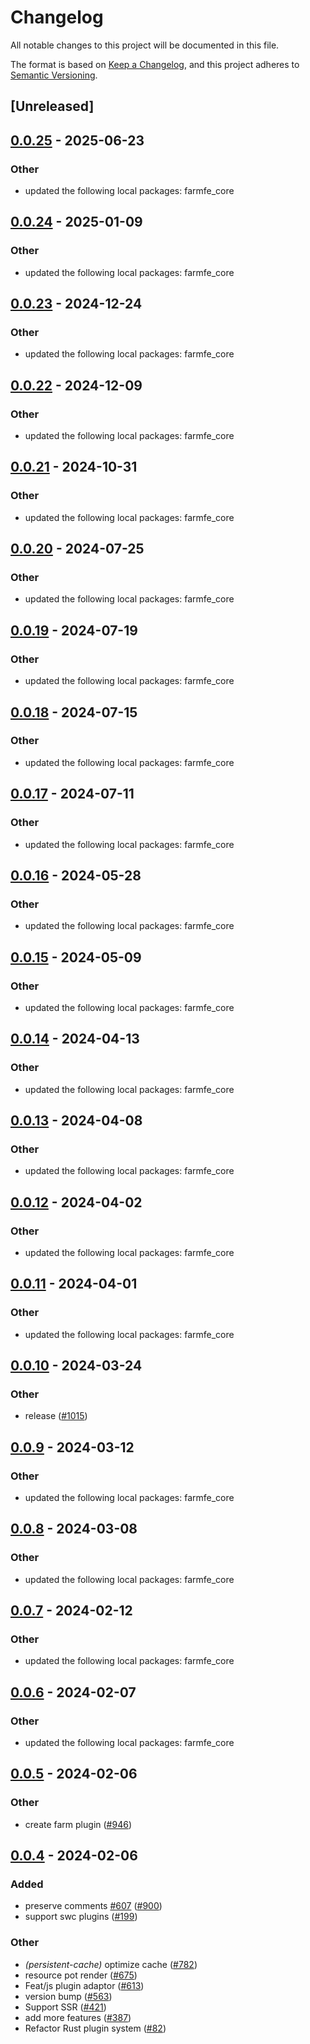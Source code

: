 # Changelog
All notable changes to this project will be documented in this file.

The format is based on [Keep a Changelog](https://keepachangelog.com/en/1.0.0/),
and this project adheres to [Semantic Versioning](https://semver.org/spec/v2.0.0.html).

## [Unreleased]

## [0.0.25](https://github.com/ErKeLost/farm/compare/farmfe_toolkit_plugin_types-v0.0.24...farmfe_toolkit_plugin_types-v0.0.25) - 2025-06-23

### Other

- updated the following local packages: farmfe_core

## [0.0.24](https://github.com/farm-fe/farm/compare/farmfe_toolkit_plugin_types-v0.0.23...farmfe_toolkit_plugin_types-v0.0.24) - 2025-01-09

### Other

- updated the following local packages: farmfe_core

## [0.0.23](https://github.com/farm-fe/farm/compare/farmfe_toolkit_plugin_types-v0.0.22...farmfe_toolkit_plugin_types-v0.0.23) - 2024-12-24

### Other

- updated the following local packages: farmfe_core

## [0.0.22](https://github.com/farm-fe/farm/compare/farmfe_toolkit_plugin_types-v0.0.21...farmfe_toolkit_plugin_types-v0.0.22) - 2024-12-09

### Other

- updated the following local packages: farmfe_core

## [0.0.21](https://github.com/farm-fe/farm/compare/farmfe_toolkit_plugin_types-v0.0.20...farmfe_toolkit_plugin_types-v0.0.21) - 2024-10-31

### Other

- updated the following local packages: farmfe_core

## [0.0.20](https://github.com/farm-fe/farm/compare/farmfe_toolkit_plugin_types-v0.0.19...farmfe_toolkit_plugin_types-v0.0.20) - 2024-07-25

### Other
- updated the following local packages: farmfe_core

## [0.0.19](https://github.com/farm-fe/farm/compare/farmfe_toolkit_plugin_types-v0.0.18...farmfe_toolkit_plugin_types-v0.0.19) - 2024-07-19

### Other
- updated the following local packages: farmfe_core

## [0.0.18](https://github.com/farm-fe/farm/compare/farmfe_toolkit_plugin_types-v0.0.17...farmfe_toolkit_plugin_types-v0.0.18) - 2024-07-15

### Other
- updated the following local packages: farmfe_core

## [0.0.17](https://github.com/farm-fe/farm/compare/farmfe_toolkit_plugin_types-v0.0.16...farmfe_toolkit_plugin_types-v0.0.17) - 2024-07-11

### Other
- updated the following local packages: farmfe_core

## [0.0.16](https://github.com/farm-fe/farm/compare/farmfe_toolkit_plugin_types-v0.0.15...farmfe_toolkit_plugin_types-v0.0.16) - 2024-05-28

### Other
- updated the following local packages: farmfe_core

## [0.0.15](https://github.com/farm-fe/farm/compare/farmfe_toolkit_plugin_types-v0.0.14...farmfe_toolkit_plugin_types-v0.0.15) - 2024-05-09

### Other
- updated the following local packages: farmfe_core

## [0.0.14](https://github.com/farm-fe/farm/compare/farmfe_toolkit_plugin_types-v0.0.13...farmfe_toolkit_plugin_types-v0.0.14) - 2024-04-13

### Other
- updated the following local packages: farmfe_core

## [0.0.13](https://github.com/farm-fe/farm/compare/farmfe_toolkit_plugin_types-v0.0.12...farmfe_toolkit_plugin_types-v0.0.13) - 2024-04-08

### Other
- updated the following local packages: farmfe_core

## [0.0.12](https://github.com/farm-fe/farm/compare/farmfe_toolkit_plugin_types-v0.0.11...farmfe_toolkit_plugin_types-v0.0.12) - 2024-04-02

### Other
- updated the following local packages: farmfe_core

## [0.0.11](https://github.com/farm-fe/farm/compare/farmfe_toolkit_plugin_types-v0.0.10...farmfe_toolkit_plugin_types-v0.0.11) - 2024-04-01

### Other
- updated the following local packages: farmfe_core

## [0.0.10](https://github.com/farm-fe/farm/compare/farmfe_toolkit_plugin_types-v0.0.9...farmfe_toolkit_plugin_types-v0.0.10) - 2024-03-24

### Other
- release ([#1015](https://github.com/farm-fe/farm/pull/1015))

## [0.0.9](https://github.com/farm-fe/farm/compare/farmfe_toolkit_plugin_types-v0.0.8...farmfe_toolkit_plugin_types-v0.0.9) - 2024-03-12

### Other
- updated the following local packages: farmfe_core

## [0.0.8](https://github.com/farm-fe/farm/compare/farmfe_toolkit_plugin_types-v0.0.7...farmfe_toolkit_plugin_types-v0.0.8) - 2024-03-08

### Other
- updated the following local packages: farmfe_core

## [0.0.7](https://github.com/farm-fe/farm/compare/farmfe_toolkit_plugin_types-v0.0.6...farmfe_toolkit_plugin_types-v0.0.7) - 2024-02-12

### Other
- updated the following local packages: farmfe_core

## [0.0.6](https://github.com/farm-fe/farm/compare/farmfe_toolkit_plugin_types-v0.0.5...farmfe_toolkit_plugin_types-v0.0.6) - 2024-02-07

### Other
- updated the following local packages: farmfe_core

## [0.0.5](https://github.com/farm-fe/farm/compare/farmfe_toolkit_plugin_types-v0.0.4...farmfe_toolkit_plugin_types-v0.0.5) - 2024-02-06

### Other
- create farm plugin ([#946](https://github.com/farm-fe/farm/pull/946))

## [0.0.4](https://github.com/farm-fe/farm/compare/farmfe_toolkit_plugin_types-v0.0.3...farmfe_toolkit_plugin_types-v0.0.4) - 2024-02-06

### Added
- preserve comments [#607](https://github.com/farm-fe/farm/pull/607) ([#900](https://github.com/farm-fe/farm/pull/900))
- support swc plugins ([#199](https://github.com/farm-fe/farm/pull/199))

### Other
- *(persistent-cache)* optimize cache ([#782](https://github.com/farm-fe/farm/pull/782))
- resource pot render ([#675](https://github.com/farm-fe/farm/pull/675))
- Feat/js plugin adaptor ([#613](https://github.com/farm-fe/farm/pull/613))
- version bump ([#563](https://github.com/farm-fe/farm/pull/563))
- Support SSR ([#421](https://github.com/farm-fe/farm/pull/421))
- add more features ([#387](https://github.com/farm-fe/farm/pull/387))
- Refactor Rust plugin system ([#82](https://github.com/farm-fe/farm/pull/82))

